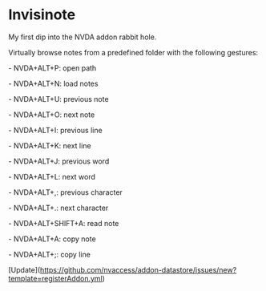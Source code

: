 # Invisinote

My first dip into the NVDA addon rabbit hole.

Virtually browse notes from a predefined folder with the following gestures:

\- NVDA+ALT+P: open path

\- NVDA+ALT+N: load notes

\- NVDA+ALT+U: previous note

\- NVDA+ALT+O: next note

\- NVDA+ALT+I: previous line

\- NVDA+ALT+K: next line

\- NVDA+ALT+J: previous word

\- NVDA+ALT+L: next word

\- NVDA+ALT+,: previous character

\- NVDA+ALT+.: next character

\- NVDA+ALT+SHIFT+A: read note

\- NVDA+ALT+A: copy note

\- NVDA+ALT+;: copy line



\[Update](https://github.com/nvaccess/addon-datastore/issues/new?template=registerAddon.yml)

